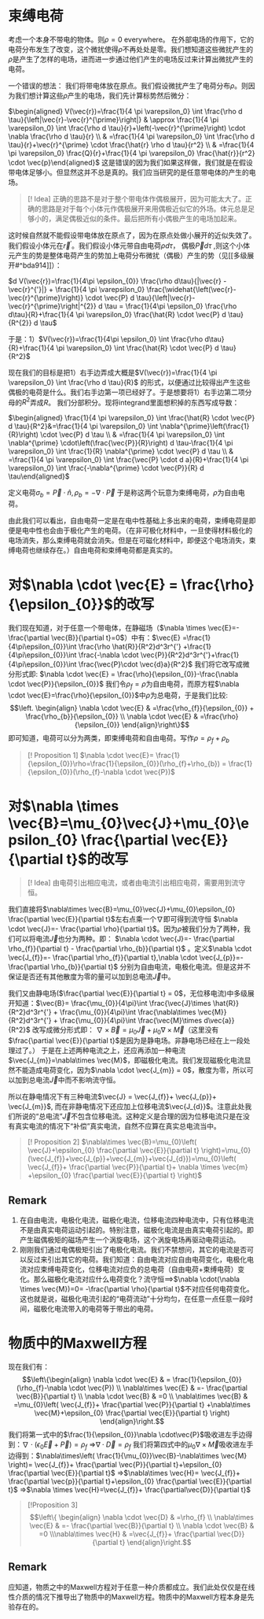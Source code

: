 
# 束缚电荷

考虑一个本身不带电的物体。则$\rho = 0$ everywhere。 在外部电场的作用下，它的电荷分布发生了改变，这个微扰使得$\rho$不再处处是零。我们想知道这些微扰产生的$\rho$是产生了怎样的电场，进而进一步通过他们产生的电场反过来计算出微扰产生的电荷。

一个错误的想法：
我们将带电体放在原点。我们假设微扰产生了电荷分布$\rho$。则因为我们想计算这些$\rho$产生的电场，我们先计算标势然后微分：

$\begin{aligned} V(\vec{r})=\frac{1}{4 \pi \varepsilon_0} \int \frac{\rho d \tau}{\left|\vec{r}-\vec{r}^{\prime}\right|} & \approx \frac{1}{4 \pi \varepsilon_0} \int \frac{\rho d \tau}{r}+\left(-\vec{r}^{\prime}\right) \cdot \nabla \frac{\rho d \tau}{r} \\ & =\frac{1}{4 \pi \varepsilon_0} \int \frac{\rho d \tau}{r}+\vec{r}^{\prime} \cdot \frac{\hat{r} \rho d \tau}{r^2} \\ & =\frac{1}{4 \pi \varepsilon_0} \frac{Q}{r}+\frac{1}{4 \pi \varepsilon_0} \frac{\hat{r}}{r^2} \cdot \vec{p}\end{aligned}$
 这是错误的因为我们如果这样做，我们就是在假设带电体足够小。但显然这并不总是真的。我们应当研究的是任意带电体的产生的电场。

>[! Idea]
正确的思路不是对于整个带电体作偶极展开，因为可能太大了。正确的思路是对于每个小体元作偶极展开来用偶极近似它的外场。体元总是足够小的，满足偶极近似的条件。最后把所有小偶极产生的电场加起来。

这时候自然就不能假设带电体放在原点了，因为在原点处做小展开的近似失效了。我们假设小体元在$\vec{r}^{'}$。我们假设小体元带自由电荷$\rho d\tau$， 偶极$\vec{P} d\tau$ ,则这个小体元产生的势是整体电荷产生的势加上电荷分布微扰（偶极）产生的势（见[[多级展开#^bda914]]）：

$d V(\vec{r})=\frac{1}{4\pi \epsilon_{0}}  \frac{\rho d\tau}{|\vec{r} - \vec{r}^{'}|} + \frac{1}{4 \pi \varepsilon_0} \frac{\widehat{\left(\vec{r}-\vec{r}^{\prime}\right)} \cdot \vec{P} d \tau}{\left|\vec{r}-\vec{r}^{\prime}\right|^{2}} d \tau =  \frac{1}{4\pi \epsilon_0}  \frac{\rho d\tau}{R}+\frac{1}{4 \pi \varepsilon_0} \frac{\hat{R} \cdot \vec{P} d \tau}{R^{2}} d \tau$

于是：1）$V(\vec{r})=\frac{1}{4\pi \epsilon_0} \int \frac{\rho d\tau}{R}+\frac{1}{4 \pi \varepsilon_0} \int \frac{\hat{R} \cdot \vec{P} d \tau}{R^2}$

现在我们的目标是把1）右手边弄成大概是$V(\vec{r})=\frac{1}{4 \pi \varepsilon_0} \int \frac{\rho d \tau}{R}$ 的形式，以便通过比较得出产生这些偶极的电荷是什么。我们右手边第一项已经好了。于是想要将1）右手边第二项分母的$R^2$弄成$R$。 我们分部积分。现将integrand里面想积掉的东西写成导数：

$\begin{aligned}  \frac{1}{4 \pi \varepsilon_0} \int \frac{\hat{R} \cdot \vec{P} d \tau}{R^2}&=\frac{1}{4 \pi \varepsilon_0} \int \nabla^{\prime}\left(\frac{1}{R}\right) \cdot \vec{P} d \tau \\ & =\frac{1}{4 \pi \varepsilon_0} \int \nabla^{\prime} \cdot\left(\frac{\vec{P}}{R}\right) d \tau-\frac{1}{4 \pi \varepsilon_0} \int \frac{1}{R} \nabla^{\prime} \cdot \vec{P} d \tau \\ & =\frac{1}{4 \pi \varepsilon_0} \int \frac{\vec{P} \cdot d a}{R}+\frac{1}{4 \pi \varepsilon_0} \int \frac{-\nabla^{\prime} \cdot \vec{P}}{R} d \tau\end{aligned}$

定义电荷$\sigma_b = \vec{P}\cdot \hat{n}, \rho_b = -\nabla\cdot \vec{P}$  于是称这两个玩意为束缚电荷，$\rho$为自由电荷。

由此我们可以看出，自由电荷一定是在电中性基础上多出来的电荷，束缚电荷是即便是电中性也会由于极化产生的电荷。（在非可极化材料中，一旦使得材料极化的电场消失，那么束缚电荷就会消失。但是在可磁化材料中，即便这个电场消失，束缚电荷也继续存在。）自由电荷和束缚电荷都是真实的。

# 对$\nabla \cdot \vec{E} = \frac{\rho}{\epsilon_{0}}$的改写

我们现在知道，对于任意一个带电体，在静磁场（$\nabla \times \vec{E}=-\frac{\partial \vec{B}}{\partial t}=0$）中有：$\vec{E} =\frac{1}{4\pi\epsilon_{0}}\int \frac{\rho \hat{R}}{R^2}d^3r^{'} +\frac{1}{4\pi\epsilon_{0}}\int \frac{-\nabla \cdot \vec{P}}{R^2}d^3r^{'}+\frac{1}{4\pi\epsilon_{0}}\int \frac{\vec{P}\cdot \vec{d}a}{R^2}$
我们将它改写成微分形式即:
$\nabla \cdot \vec{E} = \frac{\rho}{\epsilon_{0}}-\frac{\nabla \cdot \vec{P}}{\epsilon_{0}}$ 
我们令$\rho_{f} =\rho$为自由电荷，而原方程$\nabla \cdot \vec{E}=\frac{\rho}{\epsilon_{0}}$中$\rho$为总电荷，于是我们比较:
$$\left. \begin{align}
\nabla \cdot \vec{E}  & =\frac{\rho_{f}}{\epsilon_{0}} + \frac{\rho_{b}}{\epsilon_{0}} \\
\nabla \cdot \vec{E} & =\frac{\rho}{\epsilon_{0}}
\end{align}\right\}$$
即可知道，电荷可以分为两类，即束缚电荷和自由电荷。写作$\rho=\rho_{f}+\rho_{b}$
>[! Proposition 1]
$\nabla \cdot \vec{E}=  \frac{1}{\epsilon_{0}}\rho=\frac{1}{\epsilon_{0}}(\rho_{f}+\rho_{b}) = \frac{1}{\epsilon_{0}}(\rho_{f}-\nabla \cdot \vec{P})$
# 对$\nabla \times \vec{B}=\mu_{0}\vec{J}+\mu_{0}\epsilon_{0}  \frac{\partial \vec{E}}{\partial t}$的改写

>[! Idea]
>由电荷引出相应电流，或者由电流引出相应电荷，需要用到流守恒。

我们直接将$\nabla\times \vec{B}=\mu_{0}\vec{J}+\mu_{0}\epsilon_{0}  \frac{\partial \vec{E}}{\partial t}$左右点乘一个$\nabla$即可得到流守恒 $\nabla \cdot \vec{J}=-  \frac{\partial \rho}{\partial t}$。因为$\rho$被我们分为了两种，我们可以将电流$\vec{J}$也分为两种。即：
$\nabla \cdot \vec{J}=-  \frac{\partial \rho_{f}}{\partial t} -  \frac{\partial \rho_{b}}{\partial t}$ 。定义$\nabla \cdot \vec{J_{f}}=-  \frac{\partial \rho_{f}}{\partial t},\nabla \cdot \vec{J_{p}}=-  \frac{\partial \rho_{b}}{\partial t}$ 分别为自由电流，电极化电流。但是这并不保证是否还有其他散度为零的量可以加到总电流$\vec{J}$中。

我们又由静电场($\frac{\partial \vec{E}}{\partial t} = 0$，无位移电流)中多级展开知道：$\vec{B}=  \frac{\mu_{0}}{4\pi}\int  \frac{\vec{J}\times \hat{R}}{R^2}d^3r^{'} +  \frac{\mu_{0}}{4\pi}\int  \frac{\nabla\times \vec{M}}{R^2}d^3r^{'} +  \frac{\mu_{0}}{4\pi}\int  \frac{\vec{M}\times d\vec{a}}{R^2}$ 
改写成微分形式即：
$\nabla\times\vec{B}=\mu_{0}\vec{J}+\mu_{0}\nabla\times \vec{M}$（这里没有$\frac{\partial \vec{E}}{\partial t}$是因为是静电场。非静电场已经在上一段处理过了。）
于是在上述两种电流之上，还应再添加一种电流$\vec{J_{m}}=\nabla\times \vec{M}$，即磁极化电流。我们发现磁极化电流显然不能造成电荷变化，因为$\nabla \cdot \vec{J_{m}} = 0$，散度为零，所以可以加到总电流$\vec{J}$中而不影响流守恒。

所以在静电情况下有三种电流$\vec{J} = \vec{J_{f}}+ \vec{J_{p}}+ \vec{J_{m}}$, 而在非静电情况下还应加上位移电流$\vec{J_{d}}$。注意此处我们所说的“总电流”$\vec{J}$不包含位移电流。这种定义是合理的因为位移电流只是在没有真实电流的情况下“补偿”真实电流，自然不应算在真实总电流当中。
>[! Proposition 2]
>$\nabla\times \vec{B}=\mu_{0}\left( \vec{J}+\epsilon_{0}  \frac{\partial \vec{E}}{\partial t} \right)=\mu_{0}(\vec{J_{f}}+\vec{J_{p}}+\vec{J_{m}}+\vec{J_{d}})=\mu_{0}\left( \vec{J_{f}}+  \frac{\partial \vec{P}}{\partial t}+ \nabla \times \vec{m} +\epsilon_{0}  \frac{\partial \vec{E}}{\partial t} \right)$

## Remark

1. 在自由电流，电极化电流，磁极化电流，位移电流四种电流中，只有位移电流不是由真实电荷运动引起的。特别注意，磁极化电流是由真实电荷引起的。即产生磁偶极矩的磁场产生一个涡旋电场，这个涡旋电场再驱动电荷运动。
2. 刚刚我们通过电偶极矩引出了电极化电流。我们不禁想问，其它的电流是否可以反过来引出其它的电荷。我们知道：自由电流对应自由电荷变化，电极化电流对应束缚电荷变化，位移电流对应负的总电荷（自由电荷$+$束缚电荷）变化。那么磁极化电流对应什么电荷变化？流守恒$\implies$$\nabla \cdot(\nabla \times \vec{M})=0= -\frac{\partial \rho}{\partial t}$不对应任何电荷变化。这也就是说，磁极化电流引起的“电荷流动”十分均匀，在任意一点任意一段时间，磁极化电流带入的电荷等于带出的电荷。


# 物质中的Maxwell方程

现在我们有：
$$\left\{\begin{align}
\nabla \cdot \vec{E}  & =  \frac{1}{\epsilon_{0}}(\rho_{f}-\nabla \cdot \vec{P})  \\
\nabla\times \vec{E} & =-  \frac{\partial \vec{B}}{\partial t}  \\
\nabla \cdot \vec{B} & =0 \\
\nabla\times \vec{B} & =\mu_{0}\left( \vec{J_{f}}+  \frac{\partial \vec{P}}{\partial t} +\nabla\times \vec{M}+\epsilon_{0}  \frac{\partial \vec{E}}{\partial t} \right)
\end{align}\right.$$
我们将第一式中的$\frac{1}{\epsilon_{0}}\nabla \cdot\vec{P}$吸收进左手边得到：$\nabla \cdot(\epsilon_{0}\vec{E}+\vec{P})=\rho_{f}$ $\Rightarrow$$\nabla \cdot \vec{D}=\rho_{f}$
我们将第四式中的$\mu_{0}\nabla\times \vec{M}$吸收进左手边得到：$\nabla\times\left(   \frac{1}{\mu_{0}}\vec{B}-\nabla\times \vec{M} \right)= \vec{J_{f}}+  \frac{\partial \vec{P}}{\partial t}+\epsilon_{0}  \frac{\partial \vec{E}}{\partial t}$ $\Rightarrow$$\nabla\times \vec{H}= \vec{J_{f}}+  \frac{\partial \vec{p}}{\partial t}+\epsilon_{0}  \frac{\partial \vec{E}}{\partial t}$ $\Rightarrow$$\nabla \times \vec{H}=\vec{J_{f}}+  \frac{\partial\vec{D}}{\partial t}$

>[!Proposition 3]
>$$\left\{ \begin{align}
  \nabla \cdot \vec{D} & =\rho_{f}  \\ \nabla\times \vec{E} & =-  \frac{\partial \vec{B}}{\partial t}  \\ \nabla \cdot \vec{B} & =0 \\\nabla\times \vec{H} & =\vec{J_{f}}+  \frac{\partial \vec{D}}{\partial t}
\end{align}\right.$$

## Remark
应知道，物质之中的Maxwell方程对于任意一种介质都成立。我们此处仅仅是在线性介质的情况下推导出了物质中的Maxwell方程。物质中的Maxwell方程本身是先验存在的。